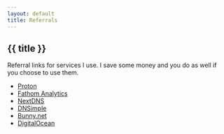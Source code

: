 ```yaml
---
layout: default
title: Referrals
---
```


<h2
  class="m-0 text-xl font-black leading-tight tracking-normal dark:text-gray-200 md:text-2xl mb-2"
>
  {{ title }}
</h2>

Referral links for services I use. I save some money and you do as well if you choose to use them.

- <a href="https://pr.tn/ref/X775YX40Z50G" onclick="fathom.trackGoal('INTJNLRE', 0)">Proton</a>
- <a href="https://usefathom.com/ref/EGXCON" onclick="fathom.trackGoal('EWREAPNX', 0)">Fathom Analytics</a>
- <a href="https://nextdns.io/?from=m56mt3z6" onclick="fathom.trackGoal('CG4FNTCN', 0)">NextDNS</a>
- <a href="https://dnsimple.com/r/3a7cbb9e15df8f" onclick="fathom.trackGoal('MFQVXQQ9', 0)">DNSimple</a>
- <a href="https://bunny.net?ref=revw3mehej" onclick="fathom.trackGoal('EIQ2NE4V', 0)">Bunny.net</a>
- <a href="https://m.do.co/c/3635bf99aee2" onclick="fathom.trackGoal('YQQCW9LE', 0)">DigitalOcean</a>
